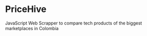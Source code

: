 # PriceHive
JavaScript Web Scrapper to compare tech products of the biggest marketplaces in Colombia
